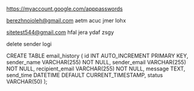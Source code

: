 https://myaccount.google.com/apppasswords

berezhnoioleh@gmail.com
aetm acuc jmer lohx

sitetest544@gmail.com
hfal jera ydaf zsgy

delete sender logi

CREATE TABLE email_history (
id INT AUTO_INCREMENT PRIMARY KEY,
sender_name VARCHAR(255) NOT NULL,
sender_email VARCHAR(255) NOT NULL,
recipient_email VARCHAR(255) NOT NULL,
message TEXT,
send_time DATETIME DEFAULT CURRENT_TIMESTAMP,
status VARCHAR(50)
);
